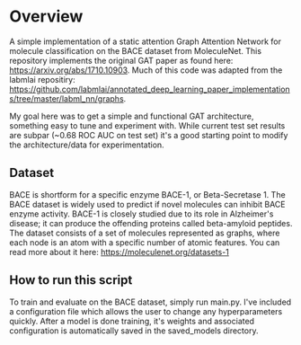 # Overview
A simple implementation of a static attention Graph Attention Network for molecule classification on the BACE dataset from MoleculeNet. This repository implements the original GAT paper as found here: https://arxiv.org/abs/1710.10903. Much of this code was adapted from the labmlai repositiry: https://github.com/labmlai/annotated_deep_learning_paper_implementations/tree/master/labml_nn/graphs.

My goal here was to get a simple and functional GAT architecture, something easy to tune and experiment with. While current test set results are subpar (~0.68 ROC AUC on test set) it's a good starting point to modify the architecture/data for experimentation.

## Dataset
BACE is shortform for a specific enzyme BACE-1, or Beta-Secretase 1. The BACE dataset is widely used to predict if novel molecules can inhibit BACE enzyme activity. BACE-1 is closely studied due to its role in Alzheimer's disease; it can produce the offending proteins called beta-amyloid peptides. The dataset consists of a set of molecules represented as graphs, where each node is an atom with a specific number of atomic features. You can read more about it here: https://moleculenet.org/datasets-1

## How to run this script
To train and evaluate on the BACE dataset, simply run main.py. I've included a configuration file which allows the user to change any hyperparameters quickly. After a model is done training, it's weights and associated configuration is automatically saved in the saved_models directory. 
